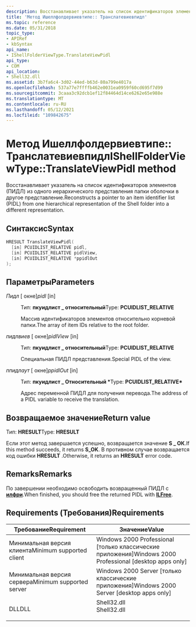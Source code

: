 ```yaml
---
description: Восстанавливает указатель на список идентификаторов элементов (ПИДЛ) из одного иерархического представления папки оболочки в другое представление.
title: 'Метод Ишеллфолдервиевтипе:: Транслатевиевпидл'
ms.topic: reference
ms.date: 05/31/2018
topic_type:
- APIRef
- kbSyntax
api_name:
- IShellFolderViewType.TranslateViewPidl
api_type:
- COM
api_location:
- Shell32.dll
ms.assetid: 3b7fa6c4-3d02-44ed-b63d-80a799e4017a
ms.openlocfilehash: 537a77e7ffffb462e0031ea0959f60cd695f7d99
ms.sourcegitcommit: 3caaa3c92dcb1ef12f84464d14ce6262e65e988e
ms.translationtype: MT
ms.contentlocale: ru-RU
ms.lasthandoff: 05/12/2021
ms.locfileid: "109842675"
---
```

# <a name="ishellfolderviewtypetranslateviewpidl-method"></a><span data-ttu-id="85792-103">Метод Ишеллфолдервиевтипе:: Транслатевиевпидл</span><span class="sxs-lookup"><span data-stu-id="85792-103">IShellFolderViewType::TranslateViewPidl method</span></span>

<span data-ttu-id="85792-104">Восстанавливает указатель на список идентификаторов элементов (ПИДЛ) из одного иерархического представления папки оболочки в другое представление.</span><span class="sxs-lookup"><span data-stu-id="85792-104">Reconstructs a pointer to an item identifier list (PIDL) from one hierarchical representation of the Shell folder into a different representation.</span></span>

## <a name="syntax"></a><span data-ttu-id="85792-105">Синтаксис</span><span class="sxs-lookup"><span data-stu-id="85792-105">Syntax</span></span>


```C++
HRESULT TranslateViewPidl(
  [in] PCUIDLIST_RELATIVE pidl,
  [in] PCUIDLIST_RELATIVE pidlView,
  [in] PCUIDLIST_RELATIVE *ppidlOut
);
```



## <a name="parameters"></a><span data-ttu-id="85792-106">Параметры</span><span class="sxs-lookup"><span data-stu-id="85792-106">Parameters</span></span>

<dl> <dt>

<span data-ttu-id="85792-107">*Пидл* \[ окне\]</span><span class="sxs-lookup"><span data-stu-id="85792-107">*pidl* \[in\]</span></span>
</dt> <dd>

<span data-ttu-id="85792-108">Тип: **пкуидлист \_ относительный**</span><span class="sxs-lookup"><span data-stu-id="85792-108">Type: **PCUIDLIST\_RELATIVE**</span></span>

<span data-ttu-id="85792-109">Массив идентификаторов элементов относительно корневой папки.</span><span class="sxs-lookup"><span data-stu-id="85792-109">The array of item IDs relative to the root folder.</span></span>

</dd> <dt>

<span data-ttu-id="85792-110">*пидлвиев* \[ окне\]</span><span class="sxs-lookup"><span data-stu-id="85792-110">*pidlView* \[in\]</span></span>
</dt> <dd>

<span data-ttu-id="85792-111">Тип: **пкуидлист \_ относительный**</span><span class="sxs-lookup"><span data-stu-id="85792-111">Type: **PCUIDLIST\_RELATIVE**</span></span>

<span data-ttu-id="85792-112">Специальная ПИДЛ представления.</span><span class="sxs-lookup"><span data-stu-id="85792-112">Special PIDL of the view.</span></span>

</dd> <dt>

<span data-ttu-id="85792-113">*ппидлаут* \[ окне\]</span><span class="sxs-lookup"><span data-stu-id="85792-113">*ppidlOut* \[in\]</span></span>
</dt> <dd>

<span data-ttu-id="85792-114">Тип: **пкуидлист \_ Относительный \***</span><span class="sxs-lookup"><span data-stu-id="85792-114">Type: **PCUIDLIST\_RELATIVE\***</span></span>

<span data-ttu-id="85792-115">Адрес переменной ПИДЛ для получения перевода.</span><span class="sxs-lookup"><span data-stu-id="85792-115">The address of a PIDL variable to receive the translation.</span></span>

</dd> </dl>

## <a name="return-value"></a><span data-ttu-id="85792-116">Возвращаемое значение</span><span class="sxs-lookup"><span data-stu-id="85792-116">Return value</span></span>

<span data-ttu-id="85792-117">Тип: **HRESULT**</span><span class="sxs-lookup"><span data-stu-id="85792-117">Type: **HRESULT**</span></span>

<span data-ttu-id="85792-118">Если этот метод завершается успешно, возвращается значение **S \_ ОК**.</span><span class="sxs-lookup"><span data-stu-id="85792-118">If this method succeeds, it returns **S\_OK**.</span></span> <span data-ttu-id="85792-119">В противном случае возвращается код ошибки **HRESULT** .</span><span class="sxs-lookup"><span data-stu-id="85792-119">Otherwise, it returns an **HRESULT** error code.</span></span>

## <a name="remarks"></a><span data-ttu-id="85792-120">Remarks</span><span class="sxs-lookup"><span data-stu-id="85792-120">Remarks</span></span>

<span data-ttu-id="85792-121">По завершении необходимо освободить возвращенный ПИДЛ с [**илфри**](/windows/desktop/api/shlobj_core/nf-shlobj_core-ilfree).</span><span class="sxs-lookup"><span data-stu-id="85792-121">When finished, you should free the returned PIDL with [**ILFree**](/windows/desktop/api/shlobj_core/nf-shlobj_core-ilfree).</span></span>

## <a name="requirements"></a><span data-ttu-id="85792-122">Requirements (Требования)</span><span class="sxs-lookup"><span data-stu-id="85792-122">Requirements</span></span>



| <span data-ttu-id="85792-123">Требование</span><span class="sxs-lookup"><span data-stu-id="85792-123">Requirement</span></span> | <span data-ttu-id="85792-124">Значение</span><span class="sxs-lookup"><span data-stu-id="85792-124">Value</span></span> |
|-------------------------------------|----------------------------------------------------------------------------------------|
| <span data-ttu-id="85792-125">Минимальная версия клиента</span><span class="sxs-lookup"><span data-stu-id="85792-125">Minimum supported client</span></span><br/> | <span data-ttu-id="85792-126">Windows 2000 Professional \[только классические приложения\]</span><span class="sxs-lookup"><span data-stu-id="85792-126">Windows 2000 Professional \[desktop apps only\]</span></span><br/>                             |
| <span data-ttu-id="85792-127">Минимальная версия сервера</span><span class="sxs-lookup"><span data-stu-id="85792-127">Minimum supported server</span></span><br/> | <span data-ttu-id="85792-128">Windows 2000 Server \[только классические приложения\]</span><span class="sxs-lookup"><span data-stu-id="85792-128">Windows 2000 Server \[desktop apps only\]</span></span><br/>                                   |
| <span data-ttu-id="85792-129">DLL</span><span class="sxs-lookup"><span data-stu-id="85792-129">DLL</span></span><br/>                      | <dl> <span data-ttu-id="85792-130"><dt>Shell32.dll</dt></span><span class="sxs-lookup"><span data-stu-id="85792-130"><dt>Shell32.dll</dt></span></span> </dl> |



 

 




